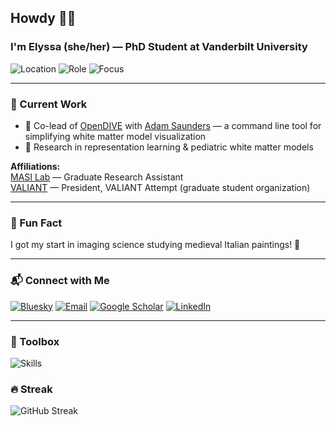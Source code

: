 ## Howdy 🤠👋  
### I'm Elyssa (she/her) — PhD Student at Vanderbilt University

![Location](https://img.shields.io/badge/Location-Vanderbilt%20University,%20Nashville,%20TN-ff69b4)
![Role](https://img.shields.io/badge/Role-PhD%20Student-blue)
![Focus](https://img.shields.io/badge/Focus-White%20Matter%20Models-purple)

---

### 🔬 Current Work
- 🎯 Co-lead of [OpenDIVE](https://github.com/MASILab/open_dive) with [Adam Saunders](https://github.com/saundersresearch) — a command line tool for simplifying white matter model visualization  
- 🧠 Research in representation learning & pediatric white matter models  

**Affiliations:**  
[MASI Lab](https://my.vanderbilt.edu/masi/) — Graduate Research Assistant  
[VALIANT](https://www.vanderbilt.edu/valiant/) — President, VALIANT Attempt (graduate student organization)  

---

### 🌟 Fun Fact  
I got my start in imaging science studying medieval Italian paintings! 🎨  

---

### 📬 Connect with Me
[![Bluesky](https://img.shields.io/badge/Bluesky-elyssamcmaster.bsky.social-0285ff)](https://bsky.app/profile/elyssamcmaster.bsky.social)
[![Email](https://img.shields.io/badge/Email-elyssa.m.mcmaster@vanderbilt.edu-red)](mailto:elyssa.m.mcmaster@vanderbilt.edu)
[![Google Scholar](https://img.shields.io/badge/Google%20Scholar-Profile-4a86e8)](https://scholar.google.com/citations?user=clsolRwAAAAJ&hl=en)
[![LinkedIn](https://img.shields.io/badge/LinkedIn-Profile-0077b5)](https://www.linkedin.com/in/elyssa-mcmaster-959696206/)

---

### 🧰 Toolbox
![Skills](https://skillicons.dev/icons?i=python,pytorch,git,github,docker,linux,vscode,md)

### 🔥 Streak
![GitHub Streak](https://github-readme-streak-stats.herokuapp.com?user=ElyssaMcMaster&theme=tokyonight&hide_border=true)




<!--
**ElyssaMcMaster/ElyssaMcMaster** is a ✨ _special_ ✨ repository because its `README.md` (this file) appears on your GitHub profile.
!!!
Here are some ideas to get you started:

- 🔭 I’m currently working on ...
- 🌱 I’m currently learning ...
- 👯 I’m looking to collaborate on ...
- 🤔 I’m looking for help with ...
- 💬 Ask me about ...
- 📫 How to reach me: ...
- 😄 Pronouns: ...
- ⚡ Fun fact: ...
-->
